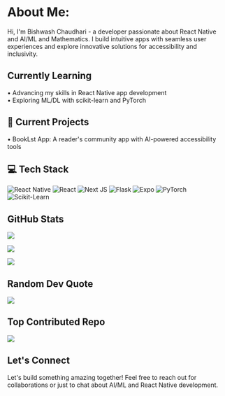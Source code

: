 # About Me:
Hi, I'm Bishwash Chaudhari - a developer passionate about React Native and AI/ML and Mathematics. I build intuitive apps with seamless user experiences and explore innovative solutions for accessibility and inclusivity.

## Currently Learning
• Advancing my skills in React Native app development<br>
• Exploring ML/DL with scikit-learn and PyTorch<br>

## 🔭 Current Projects
• BookLst App: A reader's community app with AI-powered accessibility tools

## 💻 Tech Stack
![React Native](https://img.shields.io/badge/react_native-%2320232a.svg?style=for-the-badge&logo=react&logoColor=%2361DAFB)
![React](https://img.shields.io/badge/react-%2320232a.svg?style=for-the-badge&logo=react&logoColor=%2361DAFB)
![Next JS](https://img.shields.io/badge/Next-black?style=for-the-badge&logo=next.js&logoColor=white)
![Flask](https://img.shields.io/badge/flask-%23000.svg?style=for-the-badge&logo=flask&logoColor=white)
![Expo](https://img.shields.io/badge/expo-1C1E24?style=for-the-badge&logo=expo&logoColor=#D04A37)
![PyTorch](https://img.shields.io/badge/PyTorch-%23EE4C2C.svg?style=for-the-badge&logo=PyTorch&logoColor=white)
![Scikit-Learn](https://img.shields.io/badge/scikit--learn-%23F7931E.svg?style=for-the-badge&logo=scikit-learn&logoColor=white)

## GitHub Stats
![](https://github-readme-stats.vercel.app/api?username=Bishwash-007&theme=tokyonight&hide_border=true&include_all_commits=true&count_private=true)

![](https://nirzak-streak-stats.vercel.app/?user=Bishwash-007&theme=tokyonight&hide_border=true)

![](https://github-readme-stats.vercel.app/api/top-langs/?username=Bishwash-007&theme=tokyonight&hide_border=true&include_all_commits=true&count_private=true&layout=compact)

## Random Dev Quote
![](https://quotes-github-readme.vercel.app/api?type=vetical&theme=tokyonight)

## Top Contributed Repo
![](https://github-contributor-stats.vercel.app/api?username=Bishwash-007&limit=5&theme=tokyonight&combine_all_yearly_contributions=true)

## Let's Connect
Let's build something amazing together! Feel free to reach out for collaborations or just to chat about AI/ML and React Native development.
